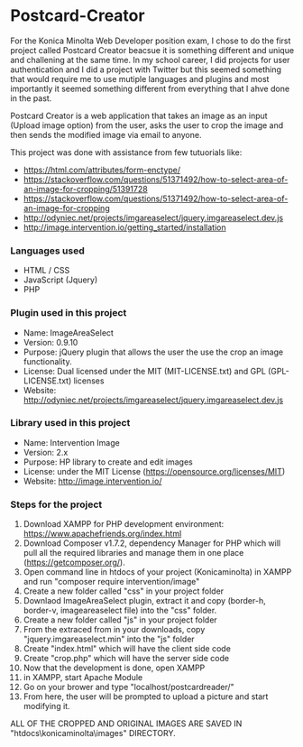 # Postcard-Creator
For the Konica Minolta Web Developer position exam, I chose to do the first project called Postcard Creator beacsue it is something different and unique and challening at the same time. In my school career, I did projects for user authentication and I did a project with Twitter but this seemed something that would require me to use mutiple languages and plugins and most importantly it seemed something different from everything that I ahve done in the past.
 
Postcard Creator is a web application that takes an image as an input (Upload image option) from the user, asks the user to crop the image and then sends the modified image via email to anyone.

This project was done with assistance from few tutuorials like:
- https://html.com/attributes/form-enctype/
- https://stackoverflow.com/questions/51371492/how-to-select-area-of-an-image-for-cropping/51391728
- https://stackoverflow.com/questions/51371492/how-to-select-area-of-an-image-for-cropping
- http://odyniec.net/projects/imgareaselect/jquery.imgareaselect.dev.js
- http://image.intervention.io/getting_started/installation
 
 ### Languages used
- HTML / CSS
- JavaScript (Jquery) 
- PHP
 
 ### Plugin used in this project
- Name: ImageAreaSelect
- Version: 0.9.10
- Purpose: jQuery plugin that allows the user the use the crop an image functionality.
- License: Dual licensed under the MIT (MIT-LICENSE.txt) and GPL (GPL-LICENSE.txt) licenses
- Website: http://odyniec.net/projects/imgareaselect/jquery.imgareaselect.dev.js

### Library used in this project
- Name: Intervention Image
- Version: 2.x
- Purpose: HP library to create and edit images
- License: under the MIT License (https://opensource.org/licenses/MIT)
- Website: http://image.intervention.io/

### Steps for the project
1. Download XAMPP for PHP development environment: https://www.apachefriends.org/index.html
2. Download Composer v1.7.2, dependency Manager for PHP which will pull all the required libraries and manage them in one place (https://getcomposer.org/).
3. Open command line in htdocs of your project (Konicaminolta) in XAMPP and run "composer require intervention/image"
4. Create a new folder called "css" in your project folder
5. Downlaod ImageAreaSelect plugin, extract it and copy (border-h, border-v, imageareaselect file) into the "css" folder.
6. Create a new folder called "js" in your project folder
7. From the extraced from in your downloads, copy "jquery.imgareaselect.min" into the "js" folder
8. Create "index.html" which will have the client side code
9. Create "crop.php" which will have the server side code
10. Now that the development is done, open XAMPP
11. in XAMPP, start Apache Module
12. Go on your brower and type "localhost/postcardreader/"
13. From here, the user will be prompted to upload a picture and start modifying it. 

ALL OF THE CROPPED AND ORIGINAL IMAGES ARE SAVED IN "htdocs\konicaminolta\images" DIRECTORY. 
